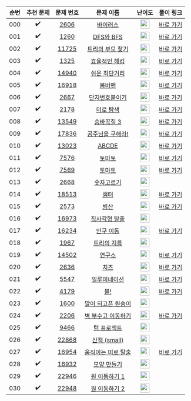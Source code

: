 | 순번  |       추천 문제        |                                   문제 번호                                   |                                     문제 이름                                      |                                        난이도                                         |                                   풀이 링크                                    |
|:---:|:------------------:|:-------------------------------------------------------------------------:|:------------------------------------------------------------------------------:|:----------------------------------------------------------------------------------:|:--------------------------------------------------------------------------:|
| 000 | :heavy_check_mark: |  <a href="https://www.acmicpc.net/problem/2606" target="_blank">2606</a>  |    <a href="https://www.acmicpc.net/problem/2606" target="_blank">바이러스</a>     | <img height="25px" width="25px" src="https://static.solved.ac/tier_small/8.svg"/>  | <a href="./../../solution/graph_traversal/2606" target="_blank">바로 가기</a>  |
| 001 | :heavy_check_mark: |  <a href="https://www.acmicpc.net/problem/1260" target="_blank">1260</a>  |  <a href="https://www.acmicpc.net/problem/1260" target="_blank">DFS와 BFS</a>   | <img height="25px" width="25px" src="https://static.solved.ac/tier_small/9.svg"/>  | <a href="./../../solution/graph_traversal/1260" target="_blank">바로 가기</a>  |
| 002 | :heavy_check_mark: | <a href="https://www.acmicpc.net/problem/11725" target="_blank">11725</a> | <a href="https://www.acmicpc.net/problem/11725" target="_blank">트리의 부모 찾기</a>  | <img height="25px" width="25px" src="https://static.solved.ac/tier_small/9.svg"/>  | <a href="./../../solution/graph_traversal/11725" target="_blank">바로 가기</a> |
| 003 | :heavy_check_mark: |  <a href="https://www.acmicpc.net/problem/1325" target="_blank">1325</a>  |   <a href="https://www.acmicpc.net/problem/1325" target="_blank">효율적인 해킹</a>   | <img height="25px" width="25px" src="https://static.solved.ac/tier_small/10.svg"/> | <a href="./../../solution/graph_traversal/1325" target="_blank">바로 가기</a>  |
| 004 | :heavy_check_mark: | <a href="https://www.acmicpc.net/problem/14940" target="_blank">14940</a> |  <a href="https://www.acmicpc.net/problem/14940" target="_blank">쉬운 최단거리</a>   | <img height="25px" width="25px" src="https://static.solved.ac/tier_small/10.svg"/> | <a href="./../../solution/graph_traversal/14940" target="_blank">바로 가기</a> |
| 005 | :heavy_check_mark: | <a href="https://www.acmicpc.net/problem/16918" target="_blank">16918</a> |    <a href="https://www.acmicpc.net/problem/16918" target="_blank">봄버맨</a>     | <img height="25px" width="25px" src="https://static.solved.ac/tier_small/10.svg"/> | <a href="./../../solution/graph_traversal/16918" target="_blank">바로 가기</a> |
| 006 | :heavy_check_mark: |  <a href="https://www.acmicpc.net/problem/2667" target="_blank">2667</a>  |   <a href="https://www.acmicpc.net/problem/2667" target="_blank">단지번호붙이기</a>   | <img height="25px" width="25px" src="https://static.solved.ac/tier_small/10.svg"/> | <a href="./../../solution/graph_traversal/2667" target="_blank">바로 가기</a>  |
| 007 | :heavy_check_mark: |  <a href="https://www.acmicpc.net/problem/2178" target="_blank">2178</a>  |    <a href="https://www.acmicpc.net/problem/2178" target="_blank">미로 탐색</a>    | <img height="25px" width="25px" src="https://static.solved.ac/tier_small/10.svg"/> | <a href="./../../solution/graph_traversal/2178" target="_blank">바로 가기</a>  |
| 008 | :heavy_check_mark: | <a href="https://www.acmicpc.net/problem/13549" target="_blank">13549</a> |   <a href="https://www.acmicpc.net/problem/13549" target="_blank">숨바꼭질 3</a>   | <img height="25px" width="25px" src="https://static.solved.ac/tier_small/11.svg"/> | <a href="./../../solution/graph_traversal/13549" target="_blank">바로 가기</a> |
| 009 | :heavy_check_mark: | <a href="https://www.acmicpc.net/problem/17836" target="_blank">17836</a> | <a href="https://www.acmicpc.net/problem/17836" target="_blank">공주님을 구해라!</a>  | <img height="25px" width="25px" src="https://static.solved.ac/tier_small/11.svg"/> | <a href="./../../solution/graph_traversal/17836" target="_blank">바로 가기</a> |
| 010 | :heavy_check_mark: | <a href="https://www.acmicpc.net/problem/13023" target="_blank">13023</a> |   <a href="https://www.acmicpc.net/problem/13023" target="_blank">ABCDE</a>    | <img height="25px" width="25px" src="https://static.solved.ac/tier_small/11.svg"/> | <a href="./../../solution/graph_traversal/13023" target="_blank">바로 가기</a> |
| 011 | :heavy_check_mark: |  <a href="https://www.acmicpc.net/problem/7576" target="_blank">7576</a>  |     <a href="https://www.acmicpc.net/problem/7576" target="_blank">토마토</a>     | <img height="25px" width="25px" src="https://static.solved.ac/tier_small/11.svg"/> | <a href="./../../solution/graph_traversal/7576" target="_blank">바로 가기</a>  |
| 012 | :heavy_check_mark: |  <a href="https://www.acmicpc.net/problem/7569" target="_blank">7569</a>  |     <a href="https://www.acmicpc.net/problem/7569" target="_blank">토마토</a>     | <img height="25px" width="25px" src="https://static.solved.ac/tier_small/11.svg"/> | <a href="./../../solution/graph_traversal/7569" target="_blank">바로 가기</a>  |
| 013 | :heavy_check_mark: |  <a href="https://www.acmicpc.net/problem/2668" target="_blank">2668</a>  |    <a href="https://www.acmicpc.net/problem/2668" target="_blank">숫자고르기</a>    | <img height="25px" width="25px" src="https://static.solved.ac/tier_small/11.svg"/> |                                                                            |
| 014 | :heavy_check_mark: | <a href="https://www.acmicpc.net/problem/18513" target="_blank">18513</a> |     <a href="https://www.acmicpc.net/problem/18513" target="_blank">샘터</a>     | <img height="25px" width="25px" src="https://static.solved.ac/tier_small/12.svg"/> | <a href="./../../solution/graph_traversal/18513" target="_blank">바로 가기</a> |
| 015 | :heavy_check_mark: |  <a href="https://www.acmicpc.net/problem/2573" target="_blank">2573</a>  |     <a href="https://www.acmicpc.net/problem/2573" target="_blank">빙산</a>      | <img height="25px" width="25px" src="https://static.solved.ac/tier_small/12.svg"/> | <a href="./../../solution/graph_traversal/2573" target="_blank">바로 가기</a>  |
| 016 | :heavy_check_mark: | <a href="https://www.acmicpc.net/problem/16973" target="_blank">16973</a> |  <a href="https://www.acmicpc.net/problem/16973" target="_blank">직사각형 탈출</a>   | <img height="25px" width="25px" src="https://static.solved.ac/tier_small/12.svg"/> |                                                                            |
| 017 | :heavy_check_mark: | <a href="https://www.acmicpc.net/problem/16234" target="_blank">16234</a> |   <a href="https://www.acmicpc.net/problem/16234" target="_blank">인구 이동</a>    | <img height="25px" width="25px" src="https://static.solved.ac/tier_small/12.svg"/> | <a href="./../../solution/graph_traversal/16234" target="_blank">바로 가기</a> |
| 018 | :heavy_check_mark: |  <a href="https://www.acmicpc.net/problem/1967" target="_blank">1967</a>  |   <a href="https://www.acmicpc.net/problem/1967" target="_blank">트리의 지름</a>    | <img height="25px" width="25px" src="https://static.solved.ac/tier_small/12.svg"/> |                                                                            |
| 019 | :heavy_check_mark: | <a href="https://www.acmicpc.net/problem/14502" target="_blank">14502</a> |    <a href="https://www.acmicpc.net/problem/14502" target="_blank">연구소</a>     | <img height="25px" width="25px" src="https://static.solved.ac/tier_small/12.svg"/> | <a href="./../../solution/graph_traversal/14502" target="_blank">바로 가기</a> |
| 020 | :heavy_check_mark: |  <a href="https://www.acmicpc.net/problem/2636" target="_blank">2636</a>  |     <a href="https://www.acmicpc.net/problem/2636" target="_blank">치즈</a>      | <img height="25px" width="25px" src="https://static.solved.ac/tier_small/12.svg"/> | <a href="./../../solution/graph_traversal/2636" target="_blank">바로 가기</a>  |
| 021 | :heavy_check_mark: |  <a href="https://www.acmicpc.net/problem/5547" target="_blank">5547</a>  |   <a href="https://www.acmicpc.net/problem/5547" target="_blank">일루미네이션</a>    | <img height="25px" width="25px" src="https://static.solved.ac/tier_small/12.svg"/> | <a href="./../../solution/graph_traversal/5547" target="_blank">바로 가기</a>  |
| 022 | :heavy_check_mark: |  <a href="https://www.acmicpc.net/problem/4179" target="_blank">4179</a>  |     <a href="https://www.acmicpc.net/problem/4179" target="_blank">불!</a>      | <img height="25px" width="25px" src="https://static.solved.ac/tier_small/13.svg"/> | <a href="./../../solution/graph_traversal/4179" target="_blank">바로 가기</a>  |
| 023 | :heavy_check_mark: |  <a href="https://www.acmicpc.net/problem/1600" target="_blank">1600</a>  | <a href="https://www.acmicpc.net/problem/1600" target="_blank">말이 되고픈 원숭이</a>  | <img height="25px" width="25px" src="https://static.solved.ac/tier_small/13.svg"/> |                                                                            |
| 024 | :heavy_check_mark: |  <a href="https://www.acmicpc.net/problem/2206" target="_blank">2206</a>  | <a href="https://www.acmicpc.net/problem/2206" target="_blank">벽 부수고 이동하기</a>  | <img height="25px" width="25px" src="https://static.solved.ac/tier_small/13.svg"/> | <a href="./../../solution/graph_traversal/2206" target="_blank">바로 가기</a>  |
| 025 | :heavy_check_mark: |  <a href="https://www.acmicpc.net/problem/9466" target="_blank">9466</a>  |   <a href="https://www.acmicpc.net/problem/9466" target="_blank">텀 프로젝트</a>    | <img height="25px" width="25px" src="https://static.solved.ac/tier_small/13.svg"/> |                                                                            |
| 026 | :heavy_check_mark: | <a href="https://www.acmicpc.net/problem/22868" target="_blank">22868</a> | <a href="https://www.acmicpc.net/problem/22868" target="_blank">산책 (small)</a> | <img height="25px" width="25px" src="https://static.solved.ac/tier_small/13.svg"/> |                                                                            |
| 027 | :heavy_check_mark: | <a href="https://www.acmicpc.net/problem/16954" target="_blank">16954</a> | <a href="https://www.acmicpc.net/problem/16954" target="_blank">움직이는 미로 탈출</a> | <img height="25px" width="25px" src="https://static.solved.ac/tier_small/13.svg"/> | <a href="./../../solution/graph_traversal/16954" target="_blank">바로 가기</a> |
| 028 | :heavy_check_mark: | <a href="https://www.acmicpc.net/problem/16932" target="_blank">16932</a> |   <a href="https://www.acmicpc.net/problem/16932" target="_blank">모양 만들기</a>   | <img height="25px" width="25px" src="https://static.solved.ac/tier_small/13.svg"/> |                                                                            |
| 029 | :heavy_check_mark: | <a href="https://www.acmicpc.net/problem/22946" target="_blank">22946</a> |  <a href="https://www.acmicpc.net/problem/22946" target="_blank">원 이동하기 1</a>  | <img height="25px" width="25px" src="https://static.solved.ac/tier_small/14.svg"/> |                                                                            |
| 030 | :heavy_check_mark: | <a href="https://www.acmicpc.net/problem/22948" target="_blank">22948</a> |  <a href="https://www.acmicpc.net/problem/22948" target="_blank">원 이동하기 2</a>  | <img height="25px" width="25px" src="https://static.solved.ac/tier_small/14.svg"/> |                                                                            |
